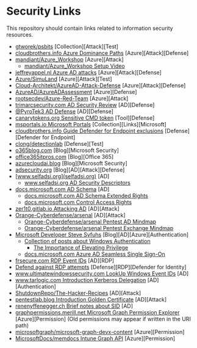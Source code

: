 # Security Links
This repository should contain links related to information security resources.

- [gtworek/psbits](https://github.com/gtworek/psbits) [Collection][Attack][Test]
- [cloudbrothers.info Azure Dominance Paths](https://cloudbrothers.info/en/azure-dominance-paths/) [Azure][Attack][Defense]
- [mandiant/Azure_Workshop](https://github.com/mandiant/Azure_Workshop) [Azure][Attack]
  - [mandiant/Azure_Workshop Setup Video](https://www.youtube.com/watch?v=j20yiY1sArU)
- [jeffreyappel.nl Azure AD attacks](https://jeffreyappel.nl/tips-for-preventing-against-new-modern-identity-attacks-aitm-mfa-fatigue-prt-oauth/) [Azure][Attack][Defense]
- [Azure/SimuLand](https://simulandlabs.com/labs/README.html) [Azure][Attack][Test]
- [Cloud-Architekt/AzureAD-Attack-Defense](https://github.com/Cloud-Architekt/AzureAD-Attack-Defense) [Azure][Attack][Defense]
- [AzureAD/AzureADAssessment](https://github.com/AzureAD/AzureADAssessment) [Azure][Defense]
- [rootsecdev/Azure-Red-Team](https://github.com/rootsecdev/Azure-Red-Team) [Azure][Attack]
- [trimarcsecurity.com AD Security Review](https://www.hub.trimarcsecurity.com/amp/securing-active-directory-performing-an-active-directory-security-review) [AD][Defense]
- [@PyroTek3 AD Defense](https://twitter.com/PyroTek3/status/1499746968830197761) [AD][Defense]
- [canarytokens.org Sensitive CMD token](https://docs.canarytokens.org/guide/sensitive-cmd-token.html) [Tool][Defense]
- [msportals.io Microsoft Portals](https://msportals.io/) [Collection][Links][Microsoft]
- [cloudbrothers.info Guide Defender for Endpoint exclusions](https://cloudbrothers.info/en/guide-to-defender-exclusions/) [Defense][Defender for Endpoint]
- [clong/detectionlab](https://github.com/clong/detectionlab) [Defense][Test]
- [o365blog.com](https://o365blog.com/) [Blog][Microsoft Security]
- [office365itpros.com](https://office365itpros.com/) [Blog][Office 365]
- [azurecloudai.blog](https://azurecloudai.blog/) [Blog][Microsoft Security]
- [adsecurity.org](https://adsecurity.org/) [Blog][AD][Attack][Defense]
- [www.selfadsi.org](selfadsi.org) [AD]
  - [www.selfadsi.org AD Security Descriptors](http://www.selfadsi.org/deep-inside/ad-security-descriptors.htm)
- [docs.microsoft.com AD Schema](https://docs.microsoft.com/en-us/windows/win32/adschema/active-directory-schema) [AD]
  - [docs.microsoft.com AD Schema Extended Rights](https://docs.microsoft.com/en-us/windows/win32/adschema/extended-rights)
  - [docs.microsoft.com Control Access Rights](https://docs.microsoft.com/en-us/openspecs/windows_protocols/ms-adts/1522b774-6464-41a3-87a5-1e5633c3fbbb)
- [zer1t0.gitlab.io Attacking AD](https://zer1t0.gitlab.io/posts/attacking_ad/) [AD][Attack]
- [Orange-Cyberdefense/arsenal](https://github.com/Orange-Cyberdefense/arsenal) [AD][Attack]
  - [Orange-Cyberdefense/arsenal Pentest AD Mindmap](https://github.com/Orange-Cyberdefense/arsenal/blob/master/mindmap/pentest_ad.png)
  - [Orange-Cyberdefense/arsenal Pentest Exchange Mindmap](https://github.com/Orange-Cyberdefense/arsenal/blob/master/mindmap/Pentesting_MS_Exchange_Server_on_the_Perimeter.png)
- [Microsoft Developer Steve Syfuhs](https://syfuhs.net/) [Blog][AD][Azure][Authentication]
  - [Collection of posts about Windows Authentication](https://syfuhs.net/understanding-windows-auth)
    - [The Importance of Elevating Privilege](https://syfuhs.net/2011/08/28/the-importance-of-elevating-privilege/) 
  - [docs.microsoft.com Azure AD Seamless Single Sign-On](https://docs.microsoft.com/en-us/azure/active-directory/hybrid/how-to-connect-sso)
- [frsecure.com RDP Event IDs](https://frsecure.com/blog/rdp-connection-event-logs/) [AD][RDP]
- [Defend against RDP attempts](https://www.linkedin.com/pulse/detect-investigate-resolve-freerdp-attacks-using-pasquier-ceh) [Defense][RDP][Defender for Identity]
- [www.ultimatewindowssecurity.com LookUp Windows Event IDs](https://www.ultimatewindowssecurity.com/securitylog/encyclopedia/default.aspx) [AD]
- [www.tarlogic.com Introduction Kerberos Delegation](https://www.tarlogic.com/blog/kerberos-iii-how-does-delegation-work/) [AD][Authentication]
- [ShutdownRepo/The-Hacker-Recipes](https://github.com/ShutdownRepo/The-Hacker-Recipes) [AD][Attack]
- [pentestlab.blog Introduction Golden Certificate](https://pentestlab.blog/2021/11/15/golden-certificate/) [AD][Attack]
- [renenyffenegger.ch Brief notes about SID](https://renenyffenegger.ch/notes/Windows/security/SID/index) [AD]
- [graphpermissions.merill.net Microsoft Graph Permission Explorer](https://graphpermissions.merill.net/index.html) [Azure][Permission] (Old permissions may appear if written in the URI path)
- [microsoftgraph/microsoft-graph-devx-content](https://github.com/microsoftgraph/microsoft-graph-devx-content/blob/dev/permissions/permissions-descriptions.json) [Azure][Permission]
- [MicrosoftDocs/memdocs Intune Graph API](https://github.com/MicrosoftDocs/memdocs/blob/main/memdocs/intune/developer/intune-graph-apis.md) [Azure][Permission]
